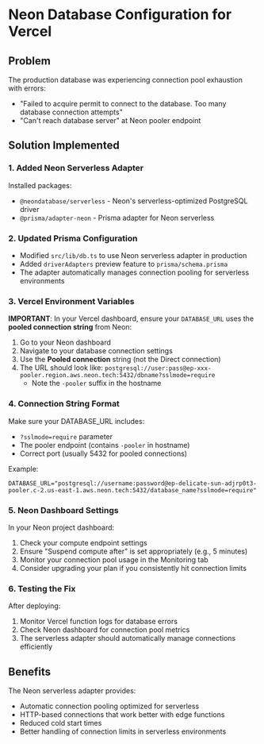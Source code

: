 # Neon Database Configuration for Vercel

## Problem
The production database was experiencing connection pool exhaustion with errors:
- "Failed to acquire permit to connect to the database. Too many database connection attempts"
- "Can't reach database server" at Neon pooler endpoint

## Solution Implemented

### 1. Added Neon Serverless Adapter
Installed packages:
- `@neondatabase/serverless` - Neon's serverless-optimized PostgreSQL driver
- `@prisma/adapter-neon` - Prisma adapter for Neon serverless

### 2. Updated Prisma Configuration
- Modified `src/lib/db.ts` to use Neon serverless adapter in production
- Added `driverAdapters` preview feature to `prisma/schema.prisma`
- The adapter automatically manages connection pooling for serverless environments

### 3. Vercel Environment Variables

**IMPORTANT**: In your Vercel dashboard, ensure your `DATABASE_URL` uses the **pooled connection string** from Neon:

1. Go to your Neon dashboard
2. Navigate to your database connection settings
3. Use the **Pooled connection** string (not the Direct connection)
4. The URL should look like: `postgresql://user:pass@ep-xxx-pooler.region.aws.neon.tech:5432/dbname?sslmode=require`
   - Note the `-pooler` suffix in the hostname

### 4. Connection String Format

Make sure your DATABASE_URL includes:
- `?sslmode=require` parameter
- The pooler endpoint (contains `-pooler` in hostname)
- Correct port (usually 5432 for pooled connections)

Example:
```
DATABASE_URL="postgresql://username:password@ep-delicate-sun-adjrp0t3-pooler.c-2.us-east-1.aws.neon.tech:5432/database_name?sslmode=require"
```

### 5. Neon Dashboard Settings

In your Neon project dashboard:
1. Check your compute endpoint settings
2. Ensure "Suspend compute after" is set appropriately (e.g., 5 minutes)
3. Monitor your connection pool usage in the Monitoring tab
4. Consider upgrading your plan if you consistently hit connection limits

### 6. Testing the Fix

After deploying:
1. Monitor Vercel function logs for database errors
2. Check Neon dashboard for connection pool metrics
3. The serverless adapter should automatically manage connections efficiently

## Benefits

The Neon serverless adapter provides:
- Automatic connection pooling optimized for serverless
- HTTP-based connections that work better with edge functions
- Reduced cold start times
- Better handling of connection limits in serverless environments